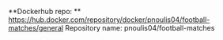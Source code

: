 **Dockerhub repo: ** https://hub.docker.com/repository/docker/pnoulis04/football-matches/general
Repository name: pnoulis04/football-matches
